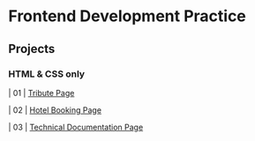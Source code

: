 # Frontend Development Practice 
<h2>Projects </h2>

<h3> HTML & CSS only </h3>
                                                                   
| 01  | [Tribute Page](https://github.com/OAAK125/FrontendPractice/tree/main/TributePage) 

| 02  | [Hotel Booking Page](https://github.com/OAAK125/FrontendPractice/tree/main/HotelBookingForm)

| 03  | [Technical Documentation Page](https://github.com/OAAK125/FrontendPractice/tree/main/DocumentationPage)

